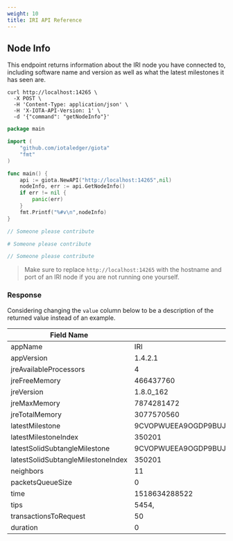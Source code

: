 ```yaml
---
weight: 10
title: IRI API Reference
---
```


## Node Info 

This endpoint returns information about the IRI node you have connected to,
including software name and version as well as what the latest milestones it has
seen are.


```shell
curl http://localhost:14265 \
  -X POST \
  -H 'Content-Type: application/json' \
  -H 'X-IOTA-API-Version: 1' \
  -d '{"command": "getNodeInfo"}'

```

```go
package main

import (
    "github.com/iotaledger/giota"
    "fmt"
)

func main() {
    api := giota.NewAPI("http://localhost:14265",nil)
    nodeInfo, err := api.GetNodeInfo()
    if err != nil {
        panic(err)
    }
    fmt.Printf("%#v\n",nodeInfo)
}
```

```javascript
// Someone please contribute
```

```python
# Someone please contribute
```

```java
// Someone please contribute
```

> Make sure to replace `http://localhost:14265` with the hostname and port of
> an IRI node if you are not running one yourself.


### Response

Considering changing the `value` column below to be a description of the
returned value instead of an example. 

Field Name | Value
-----------|-------
appName|IRI
appVersion|1.4.2.1
jreAvailableProcessors|4
jreFreeMemory|466437760
jreVersion|1.8.0_162
jreMaxMemory|7874281472
jreTotalMemory|3077570560
latestMilestone|9CVOPWUEEA9OGDP9BUJOUWYLFWYQORDYZEFLPVH9RDOBHZYTVHBWIYHYIOYGLVKKCMHKE9HTXGIEA9999
latestMilestoneIndex|350201
latestSolidSubtangleMilestone|9CVOPWUEEA9OGDP9BUJOUWYLFWYQORDYZEFLPVH9RDOBHZYTVHBWIYHYIOYGLVKKCMHKE9HTXGIEA9999
latestSolidSubtangleMilestoneIndex|350201
neighbors|11
packetsQueueSize|0
time|1518634288522
tips|5454,
transactionsToRequest|50
duration|0


